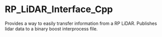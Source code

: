 # RP_LiDAR_Interface_Cpp

Provides a way to easily transfer information from a RP LiDAR.
Publishes lidar data to a binary boost interprocess file.
